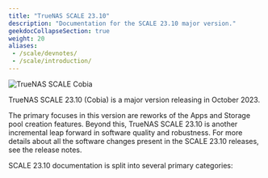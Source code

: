 ```yaml
---
title: "TrueNAS SCALE 23.10"
description: "Documentation for the SCALE 23.10 major version."
geekdocCollapseSection: true
weight: 20
aliases:
 - /scale/devnotes/
 - /scale/introduction/
---
```


![TrueNAS SCALE Cobia](/images/SCALE_Cobia_icon.png)

TrueNAS SCALE 23.10 (Cobia) is a major version releasing in October 2023.

The primary focuses in this version are reworks of the Apps and Storage pool creation features.
Beyond this, TrueNAS SCALE 23.10 is another incremental leap forward in software quality and robustness.
For more details about all the software changes present in the SCALE 23.10 releases, see the release notes.

SCALE 23.10 documentation is split into several primary categories:


